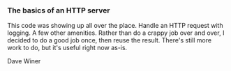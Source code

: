 ### The basics of an HTTP server

This code was showing up all over the place. Handle an HTTP request with logging. A few other amenities. Rather than do a crappy job over and over, I decided to do a good job once,  then reuse the result. There's still more work to do, but it's useful right now as-is.

Dave Winer


